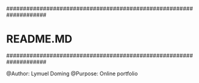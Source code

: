 ####################################################################
#   README.MD
####################################################################

@Author: Lymuel Doming
@Purpose: Online portfolio


